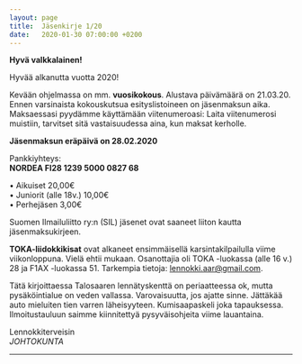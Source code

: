 ```yaml
---
layout: page
title:  Jäsenkirje 1/20
date:   2020-01-30 07:00:00 +0200
---
```


**Hyvä valkkalainen!**

Hyvää alkanutta vuotta 2020!

Kevään ohjelmassa on mm. **vuosikokous**. Alustava päivämäärä on 21.03.20.
Ennen varsinaista kokouskutsua esityslistoineen on jäsenmaksun aika.
Maksaessasi pyydämme käyttämään viitenumeroasi:
Laita viitenumerosi muistiin, tarvitset sitä vastaisuudessa aina, kun maksat kerholle.

**Jäsenmaksun eräpäivä on 28.02.2020**

Pankkiyhteys:  
**NORDEA FI28 1239 5000 0827 68**

• Aikuiset 20,00€  
• Juniorit (alle 18v.) 10,00€  
• Perhejäsen 3,00€  

Suomen Ilmailuliitto ry:n (SIL) jäsenet ovat saaneet liiton kautta jäsenmaksukirjeen.

**TOKA-liidokkikisat** ovat alkaneet ensimmäisellä karsintakilpailulla viime viikonloppuna. Vielä ehtii mukaan.
Osanottajia oli TOKA -luokassa (alle 16 v.) 28 ja F1AX -luokassa 51. Tarkempia tietoja: <lennokki.aar@gmail.com>.

Tätä kirjoittaessa Talosaaren lennätyskenttä on periaatteessa ok, mutta pysäköintialue on veden vallassa.
Varovaisuutta, jos ajatte sinne. Jättäkää auto mieluiten tien varren läheisyyteen. Kumisaapaskeli joka tapauksessa.
Ilmoitustauluun saimme kiinnitettyä pysyväisohjeita viime lauantaina.

Lennokkiterveisin  
*JOHTOKUNTA*  


---